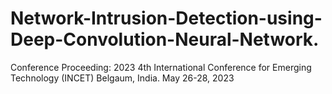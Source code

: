 # Network-Intrusion-Detection-using-Deep-Convolution-Neural-Network.
Conference Proceeding: 2023 4th International Conference for Emerging Technology (INCET) Belgaum, India. May 26-28, 2023
